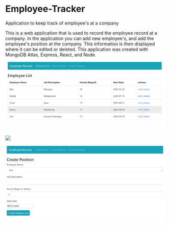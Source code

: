 # Employee-Tracker
Application to keep track of employee's at a company

This is a web application that is used to record the employee record at a company.  In the application you can add new employee's, and add the employee's position at the company.  This information is then displayed where it can be edited or deleted.  This application was created with MongoDB Atlas, Express, React, and Node.

![](images/Mern.PNG)

![](images/Mern1.PNG)

![](images/Mern2.PNG)
